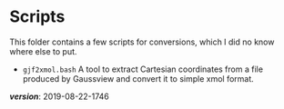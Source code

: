 # Scripts

This folder contains a few scripts for conversions, 
which I did no know where else to put.


* `gjf2xmol.bash` 
  A tool to extract Cartesian coordinates from a file produced
  by Gaussview and convert it to simple xmol format.


___version___: 2019-08-22-1746
